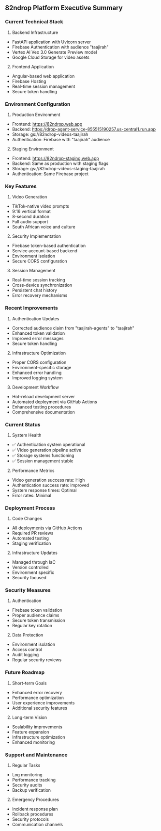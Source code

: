 ## 82ndrop Platform Executive Summary

### Current Technical Stack

1. Backend Infrastructure

- FastAPI application with Uvicorn server
- Firebase Authentication with audience "taajirah"
- Vertex AI Veo 3.0 Generate Preview model
- Google Cloud Storage for video assets

2. Frontend Application

- Angular-based web application
- Firebase Hosting
- Real-time session management
- Secure token handling

### Environment Configuration

1. Production Environment

- Frontend: https://82ndrop.web.app
- Backend: https://drop-agent-service-855515190257.us-central1.run.app
- Storage: gs://82ndrop-videos-taajirah
- Authentication: Firebase with "taajirah" audience

2. Staging Environment

- Frontend: https://82ndrop-staging.web.app
- Backend: Same as production with staging flags
- Storage: gs://82ndrop-videos-staging-taajirah
- Authentication: Same Firebase project

### Key Features

1. Video Generation

- TikTok-native video prompts
- 9:16 vertical format
- 8-second duration
- Full audio support
- South African voice and culture

2. Security Implementation

- Firebase token-based authentication
- Service account-based backend
- Environment isolation
- Secure CORS configuration

3. Session Management

- Real-time session tracking
- Cross-device synchronization
- Persistent chat history
- Error recovery mechanisms

### Recent Improvements

1. Authentication Updates

- Corrected audience claim from "taajirah-agents" to "taajirah"
- Enhanced token validation
- Improved error messages
- Secure token handling

2. Infrastructure Optimization

- Proper CORS configuration
- Environment-specific storage
- Enhanced error handling
- Improved logging system

3. Development Workflow

- Hot-reload development server
- Automated deployment via GitHub Actions
- Enhanced testing procedures
- Comprehensive documentation

### Current Status

1. System Health

- ✅ Authentication system operational
- ✅ Video generation pipeline active
- ✅ Storage systems functioning
- ✅ Session management stable

2. Performance Metrics

- Video generation success rate: High
- Authentication success rate: Improved
- System response times: Optimal
- Error rates: Minimal

### Deployment Process

1. Code Changes

- All deployments via GitHub Actions
- Required PR reviews
- Automated testing
- Staging verification

2. Infrastructure Updates

- Managed through IaC
- Version controlled
- Environment specific
- Security focused

### Security Measures

1. Authentication

- Firebase token validation
- Proper audience claims
- Secure token transmission
- Regular key rotation

2. Data Protection

- Environment isolation
- Access control
- Audit logging
- Regular security reviews

### Future Roadmap

1. Short-term Goals

- Enhanced error recovery
- Performance optimization
- User experience improvements
- Additional security features

2. Long-term Vision

- Scalability improvements
- Feature expansion
- Infrastructure optimization
- Enhanced monitoring

### Support and Maintenance

1. Regular Tasks

- Log monitoring
- Performance tracking
- Security audits
- Backup verification

2. Emergency Procedures

- Incident response plan
- Rollback procedures
- Security protocols
- Communication channels
